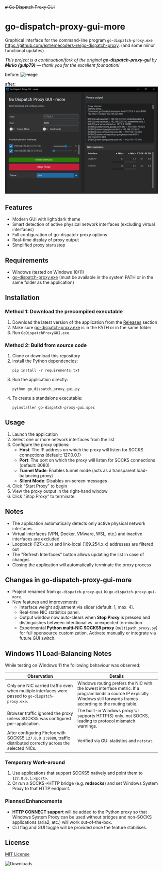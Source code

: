 ~~# Go Dispatch Proxy GUI~~
# go-dispatch-proxy-gui-more

Graphical interface for the command-line program `go-dispatch-proxy.exe` https://github.com/extremecoders-re/go-dispatch-proxy. (and some minor functional updates)

*This project is a continuation/fork of the original **go-dispatch-proxy-gui** by **Mirko (gulp79)** — thank you for the excellent foundation!*

before: 
~~![image](https://github.com/user-attachments/assets/d80cab43-8cef-496d-afb4-3e4ef4f3d0dc)~~

after: 
![screenshot](screenshot3.jpg)


## Features

- Modern GUI with light/dark theme
- Smart detection of active physical network interfaces (excluding virtual interfaces)
- Full configuration of go-dispatch-proxy options
- Real-time display of proxy output
- Simplified proxy start/stop

## Requirements

- Windows (tested on Windows 10/11)
- [go-dispatch-proxy.exe](https://github.com/extremecoders-re/go-dispatch-proxy) (must be available in the system PATH or in the same folder as the application)

## Installation

### Method 1: Download the precompiled executable

1. Download the latest version of the application from the [Releases](https://github.com/gulp79/go-dispatch-proxy-gui/releases) section
2. Make sure [go-dispatch-proxy.exe](https://github.com/extremecoders-re/go-dispatch-proxy) is in the PATH or in the same folder
3. Run `GoDispatchProxyGUI.exe`

### Method 2: Build from source code

1. Clone or download this repository
2. Install the Python dependencies:
   ```
   pip install -r requirements.txt
   ```
3. Run the application directly:
   ```
   python go_dispatch_proxy_gui.py
   ```
4. To create a standalone executable:
   ```
   pyinstaller go-dispatch-proxy-gui.spec
   ```

## Usage

1. Launch the application
2. Select one or more network interfaces from the list
3. Configure the proxy options:
   - **Host**: The IP address on which the proxy will listen for SOCKS connections (default: 127.0.0.1)
   - **Port**: The port on which the proxy will listen for SOCKS connections (default: 8080)
   - **Tunnel Mode**: Enables tunnel mode (acts as a transparent load-balancing proxy)
   - **Silent Mode**: Disables on-screen messages
4. Click "Start Proxy" to begin
5. View the proxy output in the right-hand window
6. Click "Stop Proxy" to terminate

## Notes

- The application automatically detects only active physical network interfaces
- Virtual interfaces (VPN, Docker, VMware, WSL, etc.) and inactive interfaces are excluded
- Loopback (127.x.x.x) and link-local (169.254.x.x) addresses are filtered out
- The "Refresh Interfaces" button allows updating the list in case of changes
- Closing the application will automatically terminate the proxy process

## Changes in go-dispatch-proxy-gui-more

- Project renamed from `go-dispatch-proxy-gui` to `go-dispatch-proxy-gui-more`.
- New features and improvements:
  - Interface weight adjustment via slider (default: 1, max: 4).
  - Real-time NIC statistics panel.
  - Output window now auto-clears when **Stop Proxy** is pressed and distinguishes between intentional vs. unexpected termination.
  - Experimental **Python multi-NIC SOCKS5 proxy** (`multipath_proxy.py`) for full opensource customization. Activate manually or integrate via future GUI switch.

## Windows 11 Load-Balancing Notes

While testing on Windows 11 the following behaviour was observed:

| Observation | Details |
|-------------|---------|
| Only one NIC carried traffic even when multiple interfaces were passed to `go-dispatch-proxy.exe`. | Windows routing prefers the NIC with the lowest interface metric. If a program binds a source IP explicitly Windows still forwards frames according to the routing table. |
| Browser traffic ignored the proxy unless SOCKS5 was configured per-application. | The built-in Windows proxy UI supports HTTP(S) only, not SOCKS, leading to protocol mismatch warnings. |
| After configuring Firefox with SOCKS5 `127.0.0.1:8080`, traffic distributed correctly across the selected NICs. | Verified via GUI statistics and `netstat`. |

### Temporary Work-around
1. Use applications that support SOCKS5 natively and point them to `127.0.0.1:<port>`.
2. Or run a SOCKS→HTTP bridge (e.g. **redsocks**) and set Windows System Proxy to that HTTP endpoint.

### Planned Enhancements
* **HTTP CONNECT support** will be added to the Python proxy so that Windows System Proxy can be used without bridges and non-SOCKS applications (aria2, etc.) will work out-of-the-box.
* CLI flag and GUI toggle will be provided once the feature stabilises.

## License

[MIT License](LICENSE)

![Downloads](https://img.shields.io/github/downloads/gulp79/go-dispatch-proxy-gui/total?style=for-the-badge&labelColor=21262d&color=238636)
